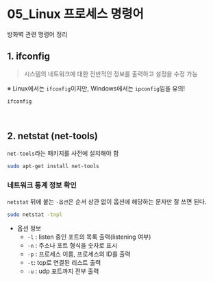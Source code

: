 # 05_Linux 프로세스 명령어

방화벽 관련 명령어 정리

## 1. ifconfig

> 시스템의 네트워크에 대한 전반적인 정보를 출력하고 설정을 수정 가능

※ Linux에서는 `ifconfig`이지만, Windows에서는 `ipconfig`임을 유의!

```bash
ifconfig
```

<br>

## 2. netstat (net-tools)

`net-tools`라는 패키지를 사전에 설치해야 함

```bash
sudo apt-get install net-tools
```

### 네트워크 통계 정보 확인

`netstat` 뒤에 붙는 `-옵션`은 순서 상관 없이 옵션에 해당하는 문자만 잘 쓰면 된다.

```bash
sudo netstat -tnpl
```

- 옵션 정보
  - `-l` : listen 중인 포트의 목록 출력(listening 여부)
  - `-n` : 주소나 포트 형식을 숫자로 표시
  - `-p` : 프로세스 이름, 프로세스의 ID를 출력
  - `-t`: tcp로 연결된 리스트 출력
  - `-u` : udp 포트까지 전부 출력